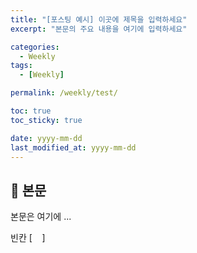 ```yaml
---
title: "[포스팅 예시] 이곳에 제목을 입력하세요"
excerpt: "본문의 주요 내용을 여기에 입력하세요"

categories:
  - Weekly
tags:
  - [Weekly]

permalink: /weekly/test/

toc: true
toc_sticky: true

date: yyyy-mm-dd
last_modified_at: yyyy-mm-dd
---
```


## 🦥 본문

본문은 여기에 ...

빈칸 [&nbsp; &nbsp;  ]
